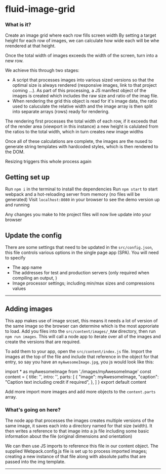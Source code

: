 
# fluid-image-grid

### What is it?
Create an image grid where each row fills screen width
By setting a target height for each row of images, we can calculate how wide each will be whe nrendered at that height. 

Once the total width of images exceeds the width of the screen, turn into a new row.

We achieve this through two stages:
   - A script that processes images into various sized versions so that the optimal size is always rendered (responsive images, link to that project coming ...). As part of this processing, a JS manifest object of the images is created which includes the raw size and ratio of the imag file.
   - When rendering the grid this object is read for it's image data, the ratio used to caluculate the relative width and the image array is then split into separate arrays (rows) ready for rendering.

The rendering first processes the total width of each row, if it exceeds that of the render area (viewport in this instance) a new height is calulated from the ratios to the total width, which in turn creates new image widths

Once all of these calculations are complete, the images are the nused to generate string templates with hardcoded styles, which is then rendered to the DOM.

Resizing triggers this whole process again


## Getting set up
Run ```npm i``` in the terminal to install the dependencies
Run ```npm start``` to start webpack and a hot-reloading server from memory (no files will be generated)
Visit ```localhost:8080``` in your browser to see the demo version up and running

Any changes you make to hte project files will now live update into your browser

## Update the config
There are some settings that need to be updated in the ```src/config.json```, this file controls various options in the single page app (SPA). You will need to specify 
- The app name
- The addresses for test and production servers (only required when compiling an output, )
- Image processor settings; including min/max sizes and compressions values


--- 

## Adding images
This app makes use of image srcset, this means it needs a lot of version of the same image so the browser can determine which is the most approriate to load.
Add you files into the ```src/content/images/_RAW``` directory, then run ```npm run images```. This will call a node app to iterate over all of the images and create the versions that are required. 

To add them to your app, open the ```src/content/index.js``` file. Import the images at the top of the file and include that reference in the object for that entry, so say you have an ```myAwesomeImage.jpg```, you js would look like this:

  import * as myAwesomeImage from './images/myAwesomeImage'
  const content = {
    title: '',
    intro: '',
    parts: [
      {
        "image": myAwesomeImage,
        "caption": "Caption text including credit if required",
      },
    ]
  }
  export default content

Add more import more images and add more objects to the ```content.parts``` array. 

### What's going on here?
The node app that processes the images creates multiple versions of the same image, it saves each into a directory named for that size (width). It then writes a reference to that image into a js file including some basic information about the file (original dimensions and orientation)

We can then use JS imports to reference this file in our content object. The supplied Webpack.config.js file is set up to process imported images; creating a new instance of that file along with absolute paths that are passed into the img template.

--- 

